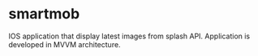 # smartmob
IOS application that display latest images from splash API. Application is developed in MVVM architecture. 
